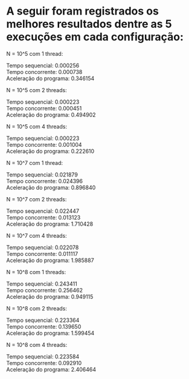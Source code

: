 <h1>A seguir foram registrados os melhores resultados dentre as 5 execuções em cada configuração:</h1>

N = 10^5 com 1 thread: 

Tempo sequencial:  0.000256 <br>
Tempo concorrente:  0.000738 <br>
Aceleração do programa:  0.346154 <br>

N = 10^5 com 2 threads: 

Tempo sequencial:  0.000223 <br>
Tempo concorrente:  0.000451 <br>
Aceleração do programa:  0.494902 <br>

N = 10^5 com 4 threads:

Tempo sequencial:  0.000223 <br>
Tempo concorrente:  0.001004 <br>
Aceleração do programa:  0.222610 <br>


N = 10^7 com 1 thread:

Tempo sequencial:  0.021879 <br>
Tempo concorrente:  0.024396 <br>
Aceleração do programa:  0.896840 <br>

N = 10^7 com 2 threads:

Tempo sequencial:  0.022447 <br>
Tempo concorrente:  0.013123 <br>
Aceleração do programa:  1.710428 <br>

N = 10^7 com 4 threads:

Tempo sequencial:  0.022078 <br>
Tempo concorrente:  0.011117 <br>
Aceleração do programa:  1.985887 <br>


N = 10^8 com 1 threads:

Tempo sequencial:  0.243411 <br>
Tempo concorrente:  0.256462 <br>
Aceleração do programa:  0.949115 <br>

N = 10^8 com 2 threads:

Tempo sequencial:  0.223364 <br>
Tempo concorrente:  0.139650 <br>
Aceleração do programa:  1.599454 <br>

N = 10^8 com 4 threads:

Tempo sequencial:  0.223584 <br>
Tempo concorrente:  0.092910 <br>
Aceleração do programa:  2.406464 <br>
